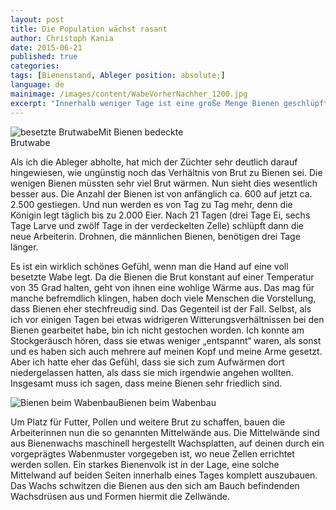 ```yaml
---
layout: post
title: Die Population wächst rasant
author: Christoph Kania
date: 2015-06-21
published: true
categories:
tags: [Bienenstand, Ableger position: absolute;]
language: de
mainimage: /images/content/WabeVorherNachher_1200.jpg
excerpt: "Innerhalb weniger Tage ist eine große Menge Bienen geschlüpft. Die Brutwaben sind nun nahezu vollständig von Bienen besetzt und ständig werden weitere Zellen gebaut, um das Nest zu erweitern."
---
```


<div class="imageleft" style="max-width:300px;"><img class="img-responsive img-rounded" src="{{ site.url }}/images/content/BrutwabeBedeckt_600.jpg" alt="besetzte Brutwabe" />Mit Bienen bedeckte Brutwabe</div>

Als ich die Ableger abholte, hat mich der Züchter sehr deutlich darauf hingewiesen, wie ungünstig noch das Verhältnis von Brut zu Bienen sei. Die wenigen Bienen müssten sehr viel Brut wärmen. Nun sieht dies wesentlich besser aus. Die Anzahl der Bienen ist von anfänglich ca. 600 auf jetzt ca. 2.500 gestiegen. Und nun werden es von Tag zu Tag mehr, denn die Königin legt täglich bis zu 2.000 Eier. Nach 21 Tagen (drei Tage Ei, sechs Tage Larve und zwölf Tage in der verdeckelten Zelle) schlüpft dann die neue Arbeiterin. Drohnen, die männlichen Bienen, benötigen drei Tage länger.

Es ist ein wirklich schönes Gefühl, wenn man die Hand auf eine voll besetzte Wabe legt. Da die Bienen die Brut konstant auf einer Temperatur von 35 Grad halten, geht von ihnen eine wohlige Wärme aus. Das mag für manche befremdlich klingen, haben doch viele Menschen die Vorstellung, dass Bienen eher stechfreudig sind. Das Gegenteil ist der Fall. Selbst, als ich vor einigen Tagen bei etwas widrigeren Witterungsverhältnissen bei den Bienen gearbeitet habe, bin ich nicht gestochen worden. Ich konnte am Stockgeräusch hören, dass sie etwas weniger „entspannt“ waren, als sonst und es haben sich auch mehrere auf meinen Kopf und meine Arme gesetzt. Aber ich hatte eher das Gefühl, dass sie sich zum Aufwärmen dort niedergelassen hatten, als dass sie mich irgendwie angehen wollten. Insgesamt muss ich sagen, dass meine Bienen sehr friedlich sind.

<div class="imageright" style="max-width:600px;"><img class="img-responsive img-rounded" src="{{ site.url }}/images/content/BeinenbeimWabenbau_1200.jpg" alt="Bienen beim Wabenbau" />Bienen beim Wabenbau</div>

Um Platz für Futter, Pollen und weitere Brut zu schaffen, bauen die Arbeiterinnen nun die so genannten Mittelwände aus. Die Mittelwände sind aus Bienenwachs maschinell hergestellt Wachsplatten, auf deinen durch ein vorgeprägtes Wabenmuster vorgegeben ist, wo neue Zellen errichtet werden sollen. Ein starkes Bienenvolk ist in der Lage, eine solche Mittelwand auf beiden Seiten innerhalb eines Tages komplett auszubauen. Das Wachs schwitzen die Bienen aus den sich am Bauch befindenden Wachsdrüsen aus und Formen hiermit die Zellwände.